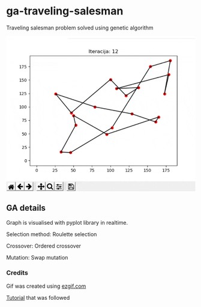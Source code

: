 # ga-traveling-salesman
Traveling salesman problem solved using genetic algorithm

![Traveling salesman visualisation](https://github.com/njmarko/ga-traveling-salesman/blob/master/resources/ga-traveling-salesman-graph.gif)



## GA details
Graph is visualised with pyplot library in realtime.

Selection method: Roulette selection

Crossover: Ordered crossover

Mutation: Swap mutation



### Credits
Gif was created using [ezgif.com](https://ezgif.com/)

[Tutorial](https://towardsdatascience.com/evolution-of-a-salesman-a-complete-genetic-algorithm-tutorial-for-python-6fe5d2b3ca35) that was followed
